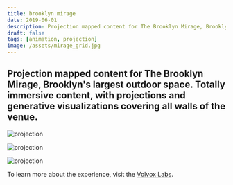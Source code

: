 ```yaml
---
title: brooklyn mirage
date: 2019-06-01
description: Projection mapped content for The Brooklyn Mirage, Brooklyn's largest outdoor space. Totally immersive content, with projections covering all walls of the venue. 
draft: false
tags: [animation, projection]
image: /assets/mirage_grid.jpg
---
```


## Projection mapped content for The Brooklyn Mirage, Brooklyn's largest outdoor space. Totally immersive content, with projections and generative visualizations covering all walls of the venue.

![projection](/assets/mirage_color.jpg)

![projection](/assets/mirage_rain.jpg)

![projection](/assets/mirage_birdseye.jpg)

To learn more about the experience, visit the [Volvox Labs](https://volvoxlabs.com/project/brooklyn-mirage/).